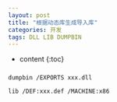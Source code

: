 ```yaml
---
layout: post
title: "根据动态库生成导入库"
categories: 开发
tags: DLL LIB DUMPBIN
---
```


* content
{:toc}

### 



    dumpbin /EXPORTS xxx.dll
    
    lib /DEF:xxx.def /MACHINE:x86
    